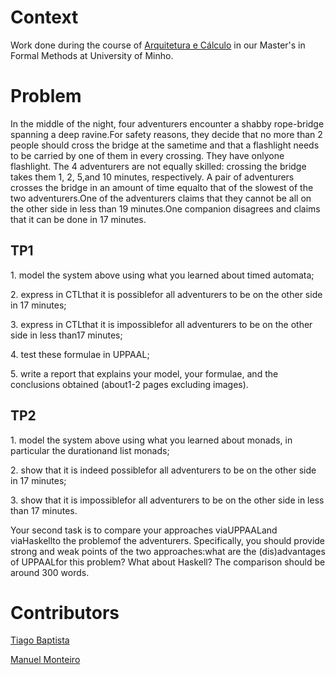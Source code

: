 <h1> Context </h1>
<p> Work done during the course of <a href="http://arca.di.uminho.pt/ac-1920/">Arquitetura e Cálculo</a> in our Master's in Formal Methods at University of Minho.
</p>

<h1> Problem </h1>
<p>In the middle of the night, four adventurers encounter a shabby rope-bridge spanning a deep ravine.For safety reasons, they decide that no more than 2 people should cross the bridge at the sametime and that a flashlight needs to be carried by one of them in every crossing. They have onlyone flashlight. The 4 adventurers are not equally skilled: crossing the bridge takes them 1, 2, 5,and 10 minutes, respectively. A pair of adventurers crosses the bridge in an amount of time equalto that of the slowest of the two adventurers.One of the adventurers claims that they cannot be all on the other side in less than 19 minutes.One companion disagrees and claims that it can be done in 17 minutes.</p>

<h2> TP1 </h2>
<p>1. model the system above using what you learned about timed automata;</p>
<p>2. express in CTLthat it is possiblefor all adventurers to be on the other side in 17 minutes;</p>
<p>3. express in CTLthat it is impossiblefor all adventurers to be on the other side in less than17 minutes;</p>
<p>4. test these formulae in UPPAAL;</p>
<p>5. write a report that explains your model, your formulae, and the conclusions obtained (about1-2 pages excluding images).</p>
<h2> TP2 </h2>
<p>1. model the system above using what you learned about monads, in particular the durationand list monads;</p>
<p>2. show that it is indeed possiblefor all adventurers to be on the other side in 17 minutes;</p>
<p>3. show that it is impossiblefor all adventurers to be on the other side in less than 17 minutes.</p>
<p>Your second task is to compare your approaches viaUPPAALand viaHaskellto the problemof the adventurers. Specifically, you should provide strong and weak points of the two approaches:what are the (dis)advantages of UPPAALfor this problem? What about Haskell? The comparison should be around 300 words.</p>
<h1> Contributors </h1>
<p> <a href="https://github.com/sir-onze">Tiago Baptista</a></p>
<p><a href="https://github.com/Mont3iro68">Manuel Monteiro</a></p>
